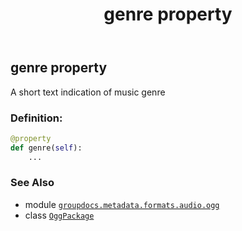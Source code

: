 ﻿---
title: genre property
second_title: GroupDocs.Metadata for Python via .NET API References
description: 
type: docs
url: /python-net/groupdocs.metadata.formats.audio.ogg/oggpackage/genre/
is_root: false
weight: 170
---

## genre property


A short text indication of music genre
### Definition:
```python
@property
def genre(self):
    ...
```

### See Also
* module [`groupdocs.metadata.formats.audio.ogg`](../../)
* class [`OggPackage`](/metadata/python-net/groupdocs.metadata.formats.audio.ogg/oggpackage)
